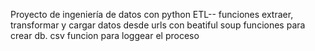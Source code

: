 Proyecto de ingeniería de datos con python
ETL-- 
funciones extraer, transformar y cargar datos desde urls con beatiful soup
funciones para crear db. csv
funcion para loggear el proceso


